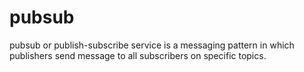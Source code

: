 # pubsub
pubsub or publish-subscribe service is a messaging pattern in which publishers send message to all subscribers on specific topics.
